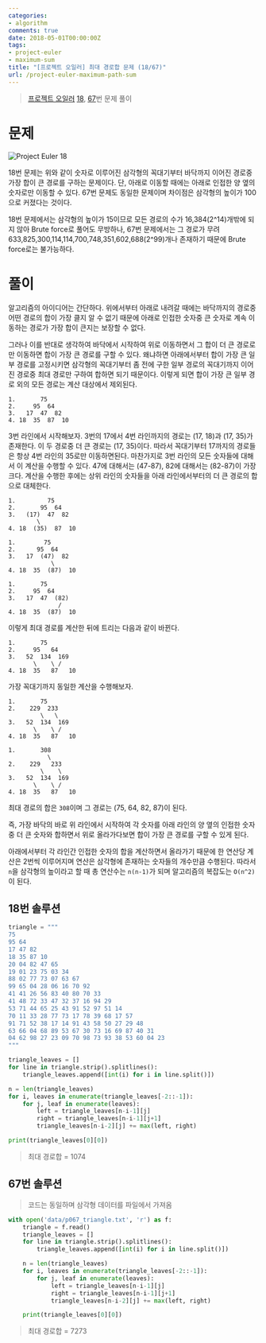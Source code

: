 ```yaml
---
categories:
- algorithm
comments: true
date: 2018-05-01T00:00:00Z
tags:
- project-euler
- maximum-sum
title: "[프로젝트 오일러] 최대 경로합 문제 (18/67)"
url: /project-euler-maximum-path-sum
---
```


> [프로젝트 오일러](https://projecteuler.net) [18](https://projecteuler.net/problem=18), [67](https://projecteuler.net/problem=67)번 문제 풀이

# 문제

![Project Euler 18](../images/2018-05-01-project-euler-18.png)

18번 문제는 위와 같이 숫자로 이루어진 삼각형의 꼭대기부터 바닥까지 이어진 경로중 가장 합이 큰 경로를 구하는 문제이다. 단, 아래로 이동할 때에는 아래로 인접한 양 옆의 숫자로만 이동할 수 있다. 67번 문제도 동일한 문제이며 차이점은 삼각형의 높이가 100으로 커졌다는 것이다.

18번 문제에서는 삼각형의 높이가 15이므로 모든 경로의 수가 16,384(2^14)개밖에 되지 않아 Brute force로 풀어도 무방하나, 67번 문제에서는 그 경로가 무려 633,825,300,114,114,700,748,351,602,688(2^99)개나 존재하기 때문에 Brute force로는 불가능하다.

# 풀이

알고리즘의 아이디어는 간단하다. 위에서부터 아래로 내려갈 때에는 바닥까지의 경로중 어떤 경로의 합이 가장 클지 알 수 없기 때문에 아래로 인접한 숫자중 큰 숫자로 계속 이동하는 경로가 가장 합이 큰지는 보장할 수 없다.

그러나 이를 반대로 생각하여 바닥에서 시작하여 위로 이동하면서 그 합이 더 큰 경로로만 이동하면 합이 가장 큰 경로를 구할 수 있다. 왜냐하면 아래에서부터 합이 가장 큰 일부 경로를 고정시키면 삼각형의 꼭대기부터 좀 전에 구한 일부 경로의 꼭대기까지 이어진 경로중 최대 경로만 구하여 합하면 되기 때문이다. 이렇게 되면 합이 가장 큰 일부 경로 외의 모든 경로는 계산 대상에서 제외된다.

```
1.       75
2.     95  64
3.   17  47  82
4. 18  35  87  10
```

3번 라인에서 시작해보자. 3번의 17에서 4번 라인까지의 경로는 (17, 18)과 (17, 35)가 존재한다. 이 두 경로중 더 큰 경로는 (17, 35)이다. 따라서 꼭대기부터 17까지의 경로들은 항상 4번 라인의 35로만 이동하면된다. 마찬가지로 3번 라인의 모든 숫자들에 대해서 이 계산을 수행할 수 있다. 47에 대해서는 (47-87), 82에 대해서는 (82-87)이 가장 크다. 계산을 수행한 후에는 상위 라인의 숫자들을 아래 라인에서부터의 더 큰 경로의 합으로 대체한다.

```
1.         75
2.       95  64
3.   (17)  47  82
        \
4. 18  (35)  87  10
```

```
1.        75
2.      95  64
3.   17  (47)  82
            \
4. 18  35  (87)  10
```

```
1.       75
2.     95  64
3.   17  47  (82)
              /
4. 18  35  (87)  10
```

이렇게 최대 경로를 계산한 뒤에 트리는 다음과 같이 바뀐다.

```
1.       75
2.     95   64
3.   52  134  169
       \    \ /
4. 18  35   87   10
```

가장 꼭대기까지 동일한 계산을 수행해보자.

```
1.       75
2.    229  233
         \   \
3.   52  134  169
       \    \ /
4. 18  35   87   10
```

```
1.       308
           \
2.    229   233
         \    \
3.   52  134  169
       \    \ /
4. 18  35   87   10
```

최대 경로의 합은 `308`이며 그 경로는 (75, 64, 82, 87)이 된다.

즉, 가장 바닥의 바로 위 라인에서 시작하여 각 숫자를 아래 라인의 양 옆의 인접한 숫자중 더 큰 숫자와 합하면서 위로 올라가다보면 합이 가장 큰 경로를 구할 수 있게 된다.

아래에서부터 각 라인간 인접한 숫자의 합을 계산하면서 올라가기 때문에 한 연산당 계산은 2번씩 이루어지며 연산은 삼각형에 존재하는 숫자들의 개수만큼 수행된다. 따라서  `n`을 삼각형의 높이라고 할 때 총 연산수는 `n(n-1)`가 되며 알고리즘의 복잡도는 `O(n^2)`이 된다.

## 18번 솔루션

```python
triangle = """
75
95 64
17 47 82
18 35 87 10
20 04 82 47 65
19 01 23 75 03 34
88 02 77 73 07 63 67
99 65 04 28 06 16 70 92
41 41 26 56 83 40 80 70 33
41 48 72 33 47 32 37 16 94 29
53 71 44 65 25 43 91 52 97 51 14
70 11 33 28 77 73 17 78 39 68 17 57
91 71 52 38 17 14 91 43 58 50 27 29 48
63 66 04 68 89 53 67 30 73 16 69 87 40 31
04 62 98 27 23 09 70 98 73 93 38 53 60 04 23
"""

triangle_leaves = []
for line in triangle.strip().splitlines():
    triangle_leaves.append([int(i) for i in line.split()])

n = len(triangle_leaves)
for i, leaves in enumerate(triangle_leaves[-2::-1]):
    for j, leaf in enumerate(leaves):
        left = triangle_leaves[n-i-1][j]
        right = triangle_leaves[n-i-1][j+1]
        triangle_leaves[n-i-2][j] += max(left, right)

print(triangle_leaves[0][0])
```

> 최대 경로합 = 1074

## 67번 솔루션

> 코드는 동일하며 삼각형 데이터를 파일에서 가져옴

```python
with open('data/p067_triangle.txt', 'r') as f:
    triangle = f.read()
    triangle_leaves = []
    for line in triangle.strip().splitlines():
        triangle_leaves.append([int(i) for i in line.split()])

    n = len(triangle_leaves)
    for i, leaves in enumerate(triangle_leaves[-2::-1]):
        for j, leaf in enumerate(leaves):
            left = triangle_leaves[n-i-1][j]
            right = triangle_leaves[n-i-1][j+1]
            triangle_leaves[n-i-2][j] += max(left, right)

    print(triangle_leaves[0][0])
```

> 최대 경로합 = 7273